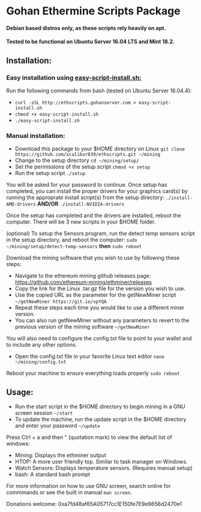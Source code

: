 # Gohan Ethermine Scripts Package

#### Debian based distros only, as these scripts rely heavily on apt.
#### Tested to be functional on Ubuntu Server 16.04 LTS and Mint 18.2.

## Installation:

### Easy installation using [easy-script-install.sh:](https://github.com/xcalibur839/easy-script-install)
Run the following commands from bash (tested on Ubuntu Server 16.04.4):

- `curl -sSL http://ethscripts.gohanserver.com > easy-script-install.sh`
- `chmod +x easy-script-install.sh`
- `./easy-script-install.sh`

### Manual installation:

- Download this package to your $HOME directory on Linux 
`git clone https://github.com/xcalibur839/ethscripts.git ~/mining`
- Change to the setup directory `cd ~/mining/setup/`
- Set the permissions of the setup script `chmod +x setup`
- Run the setup script `./setup`

You will be asked for your password to continue. Once setup has completed,
you can install the proper drivers for your graphics card(s) by running the
approprate install script(s) from the setup directory:
`./install-AMD-drivers` **AND/OR** `./install-NVIDIA-drivers`

Once the setup has completed and the drivers are installed, reboot the
computer. There will be 3 new scripts in your $HOME folder. 

(optional) To setup the Sensors program, run the detect temp sensors script in
the setup directory, and reboot the computer:
`sudo ~/mining/setup/detect-temp-sensors` **then** `sudo reboot`

Download the mining software that you wish to use by following these steps:
- Navigate to the ethereum mining github releases page:
https://github.com/ethereum-mining/ethminer/releases
- Copy the link for the Linux .tar.gz file for the version you wish to use.
- Use the copied URL as the parameter for the getNewMiner script
`~/getNewMiner https://git.io/vpYQA`
- Repeat these steps each time you would like to use a different miner version.
- You can also run getNewMiner without any parameters to revert to the previous
version of the mining software `~/getNewMiner`

You will also need to configure the config.txt file to point to your wallet and
to include any other options.

- Open the config.txt file in your favorite Linux text editor
`nano ~/mining/config.txt`

Reboot your machine to ensure everything loads properly `sudo reboot`

## Usage:

- Run the start script in the $HOME directory to begin mining in a GNU screen
session `~/start`
- To update the machine, run the update script in the $HOME directory and enter
your password `~/update`

Press Ctrl + a and then " (quotation mark) to view the default list of windows:
- Mining: Displays the ethminer output
- HTOP: A more user friendly top. Similar to task manager on Windows.
- Watch Sensors: Displays temperature sensors. (Requires manual setup)
- bash: A standard bash prompt

For more information on how to use GNU screen, search online for commmands or
see the built in manual `man screen`.

Donations welcome:
0xa7fd48af65A05717cc1E150fe7E9e6656d2470e1